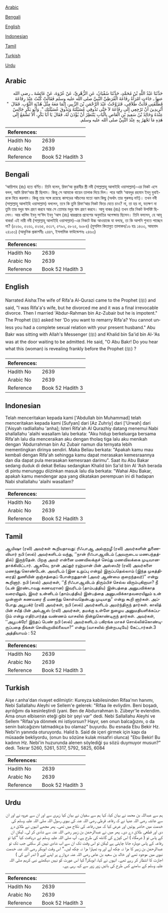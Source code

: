 [Arabic](#arabic)

[Bengali](#bengali)

[English](#english)

[Indonesian](#indonesian)

[Tamil](#tamil)

[Turkish](#turkish)

[Urdu](#urdu)

## Arabic


<div dir="rtl" lang="ar" style={{fontSize:'larger',backgroundColor:'#f8f9fa',padding:20}}>
حَدَّثَنَا عَبْدُ اللَّهِ بْنُ مُحَمَّدٍ، حَدَّثَنَا سُفْيَانُ، عَنِ الزُّهْرِيِّ، عَنْ عُرْوَةَ، عَنْ عَائِشَةَ ـ رضى الله عنها ـ جَاءَتِ امْرَأَةُ رِفَاعَةَ الْقُرَظِيِّ النَّبِيَّ صلى الله عليه وسلم فَقَالَتْ كُنْتُ عِنْدَ رِفَاعَةَ فَطَلَّقَنِي فَأَبَتَّ طَلاَقِي، فَتَزَوَّجْتُ عَبْدَ الرَّحْمَنِ بْنَ الزَّبِيرِ، إِنَّمَا مَعَهُ مِثْلُ هُدْبَةِ الثَّوْبِ‏.‏ فَقَالَ ‏ "‏ أَتُرِيدِينَ أَنْ تَرْجِعِي إِلَى رِفَاعَةَ لاَ حَتَّى تَذُوقِي عُسَيْلَتَهُ وَيَذُوقَ عُسَيْلَتَكِ ‏"‏‏.‏ وَأَبُو بَكْرٍ جَالِسٌ عِنْدَهُ وَخَالِدُ بْنُ سَعِيدِ بْنِ الْعَاصِ بِالْبَابِ يَنْتَظِرُ أَنْ يُؤْذَنَ لَهُ، فَقَالَ يَا أَبَا بَكْرٍ، أَلاَ تَسْمَعُ إِلَى هَذِهِ مَا تَجْهَرُ بِهِ عِنْدَ النَّبِيِّ صلى الله عليه وسلم‏.‏
</div>
<div style={{backgroundColor:'#f8f9fa',padding:20, marginBottom: 10}}><table> <thead> <tr> <th>References:</th> <th></th> </tr> </thead> <tbody><tr><td>Hadith No</td><td>2639</td></tr><tr><td>Arabic No</td><td>2639</td></tr><tr><td>Reference</td><td>Book 52 Hadith 3</td></tr></tbody></table></div>

## Bengali


<div dir="ltr" lang="bn" style={{fontSize:'larger',backgroundColor:'#f8f9fa',padding:20}}>
‘আয়িশাহ (রাঃ) হতে বর্ণিত। তিনি বলেন, রিফা‘আ কুরাযীর স্ত্রী নবী (সাল্লাল্লাহু আলাইহি ওয়াসাল্লাম)-এর নিকট এসে বলল, আমি রিফা‘আর স্ত্রী ছিলাম। কিন্তু সে আমাকে বায়েন তালাক দিয়ে দিল। পরে আমি ‘আবদুর রহমান ইবনু যুবাইরকে বিয়ে করলাম। কিন্তু তার সঙ্গে রয়েছে কাপড়ের আঁচলের মতো নরম কিছু (অর্থাৎ তার পুরুষত্ব নাই)। তখন নবী (সাল্লাল্লাহু আলাইহি ওয়াসাল্লাম) বললেন, তবে কি তুমি রিফা‘আর নিকট ফিরে যেতে চাও? না, তা হয় না, যতক্ষণ না তুমি তার মধুর স্বাদ গ্রহণ করবে আর সে তোমার মধুর স্বাদ গ্রহণ করবে। আবু বাকর (রাঃ) তখন তাঁর নিকট উপবিষ্ট ছিলেন। আর খালিদ ইবনু সা‘ঈদ ইবনু ‘আস (রাঃ) দ্বারপ্রান্তে প্রবেশের অনুমতির অপেক্ষায় ছিলেন। তিনি বললেন, হে আবূ বাকর! এই নারী নবী (সাল্লাল্লাহু আলাইহি ওয়াসাল্লাম)-এর নিকটে উচ্চ আওয়াজে যা বলছে, তা কি আপনি শুনতে পাচ্ছেন না? (৫২৬০, ৫২৬১, ৫২৬৫, ৫৩১৭, ৫৭৯২, ৫৮২৫, ৬০৮৪) (মুসলিম কিতাবুত তালাকব/১৬ হাঃ ১৪৩৩, আহমাদ ২৪১৫৩) (আধুনিক প্রকাশনীঃ ২৪৪৭, ইসলামিক ফাউন্ডেশনঃ ২৪৬৩)
</div>
<div style={{backgroundColor:'#f8f9fa',padding:20, marginBottom: 10}}><table> <thead> <tr> <th>References:</th> <th></th> </tr> </thead> <tbody><tr><td>Hadith No</td><td>2639</td></tr><tr><td>Arabic No</td><td>2639</td></tr><tr><td>Reference</td><td>Book 52 Hadith 3</td></tr></tbody></table></div>

## English


<div dir="ltr" lang="en" style={{fontSize:'larger',backgroundColor:'#f8f9fa',padding:20}}>
Narrated Aisha:The wife of Rifa'a Al-Qurazi came to the Prophet (ﷺ) and said, "I was Rifa'a's wife, but he divorced me and it was a final irrevocable divorce. Then I married 'Abdur-Rahman bin Az-Zubair but he is impotent." The Prophet (ﷺ) asked her 'Do you want to remarry Rifa'a? You cannot unless you had a complete sexual relation with your present husband." Abu Bakr was sitting with Allah's Messenger (ﷺ) and Khalid bin Sa'id bin Al-'As was at the door waiting to be admitted. He said, "O Abu Bakr! Do you hear what this (woman) is revealing frankly before the Prophet (ﷺ) ?
</div>
<div style={{backgroundColor:'#f8f9fa',padding:20, marginBottom: 10}}><table> <thead> <tr> <th>References:</th> <th></th> </tr> </thead> <tbody><tr><td>Hadith No</td><td>2639</td></tr><tr><td>Arabic No</td><td>2639</td></tr><tr><td>Reference</td><td>Book 52 Hadith 3</td></tr></tbody></table></div>

## Indonesian


<div dir="ltr" lang="id" style={{fontSize:'larger',backgroundColor:'#f8f9fa',padding:20}}>
Telah menceritakan kepada kami ['Abdullah bin Muhammad] telah menceritakan kepada kami [Sufyan] dari [Az Zuhriy] dari ['Urwah] dari ['Aisyah radliallahu 'anha]; Isteri Rifa'ah Al Qurazhiy datang menemui Nabi shallallahu 'alaihi wasallam lalu berkata: "Aku hidup berkeluarga bersama Rifa'ah lalu dia menceraikan aku dengan tholaq tiga lalu aku menikah dengan 'Abdurrahman bin Az Zubair namun dia ternyata lebih mementingkan dirinya sendiri. Maka Beliau berkata: "Apakah kamu mau kembali dengan Rifa'ah sehingga kamu dapat merasakan kemesraannya dan dia dapat pula merasakan kemesraan darimu". Saat itu Abu Bakar sedang duduk di dekat Beliau sedangkan Khalid bin Sa'id bin Al 'Ash berada di pintu menunggu diizinkan masuk lalu dia berkata: "Wahai Abu Bakar, apakah kamu mendengar apa yang dikatakan perempuan ini di hadapan Nabi shallallahu 'alaihi wasallam?
</div>
<div style={{backgroundColor:'#f8f9fa',padding:20, marginBottom: 10}}><table> <thead> <tr> <th>References:</th> <th></th> </tr> </thead> <tbody><tr><td>Hadith No</td><td>2639</td></tr><tr><td>Arabic No</td><td>2639</td></tr><tr><td>Reference</td><td>Book 52 Hadith 3</td></tr></tbody></table></div>

## Tamil


<div dir="ltr" lang="ta" style={{fontSize:'larger',backgroundColor:'#f8f9fa',padding:20}}>
ஆயிஷா (ரலி) அவர்கள் கூறியதாவது: ரிஃபாஆ அல்குறழீ (ரலி) அவர்களின் துணைவியார் நபி (ஸல்) அவர்களிடம் வந்து, ‘‘நான் ரிஃபாஆவிடம் (அவருடைய மணபந்தத்தில்) இருந்தேன். பிறகு அவர் என்னை மணவிலக்குச் செய்து மணவிலக்கை முடிவானதாக்கிவிட்டார். ஆகவே, நான் அப்துர் ரஹ்மான் பின் அஸ்ஸபீர் (ரலி) அவர்களை மணந்து கொண்டேன். அவரிடம் (இன உறுப்பு என்று) இருப்பதெல்லாம் (இந்த முகத்திரைத்) துணியின் குஞ்சத்தைப் போன்றதுதான் (அவர் ஆண்மை குறைந்தவர்)” என்று கூறினார். நபி (ஸல்) அவர்கள், ‘‘நீ ரிஃபாஆவிடம் திரும்பிச் செல்ல விரும்புகிறாயா? நீ (உன் இரண்டாவது கணவரான) இவரிடம் (தாம்பத்திய) இன்பத்தை அனுபவிக்காத வரையிலும், இவர் உன்னிடம் (தாம்பத்திய) இன்பத்தை அனுபவிக்காதவரையிலும் உன் முன்னாள் கணவரை நீ மணந்து கொள்வதென்பது முடியாது” என்று கூறி னார்கள். அப்போது அபூபக்ர் (ரலி) அவர்கள், நபி (ஸல்) அவர்களிடம் அமர்ந்திருந் தார்கள். காலித் பின் சயீத் பின் அல்ஆஸ் (ரலி) அவர்கள், தமக்கு உள்ளே நுழைய அனுமதியளிக்கப்படும் என்று எதிர்பார்த்த வண்ணம் வாசலில் நின்றுகொண்டிருந் தார்கள். அவர்கள், ‘‘அபூபக்ரே! இந்தப் பெண் நபி (ஸல்) அவர்களிடம் பகிரங்க மாகச் சொல்லிக்கொண்டிருப்பதை நீங்கள் செவியுறவில்லையா?” என்று (வாசலில் நின்றபடியே) கேட்டார்கள்.3 அத்தியாயம் : 52
</div>
<div style={{backgroundColor:'#f8f9fa',padding:20, marginBottom: 10}}><table> <thead> <tr> <th>References:</th> <th></th> </tr> </thead> <tbody><tr><td>Hadith No</td><td>2639</td></tr><tr><td>Arabic No</td><td>2639</td></tr><tr><td>Reference</td><td>Book 52 Hadith 3</td></tr></tbody></table></div>

## Turkish


<div dir="ltr" lang="tr" style={{fontSize:'larger',backgroundColor:'#f8f9fa',padding:20}}>
Aişe r.anha'dan rivayet edilmiştir: Kureyza kabilesinden Rifaa'nın hanımı, Nebi Sallallahu Aleyhi ve Sellem'e gelerek: "Rifaa ile evliydim. Beni boşadı, ayrılığımı da kesinleştirdi (yani. Ben de Abdurrahman b. Zübeyr'le evlendim. Ama onun elbisenin eteği gibi bir şeyi var" dedi. Nebi Sallallahu Aleyhi ve Sellem "Rifaa'ya dönmek mi istiyorsun? Hayır, sen onun balcağızını, o da senin balcağızını tatmadıkça bu olamaz" buyurdu. Bu esnada Ebu Bekir Hz. Nebi'in yanında oturuyordu. Halid b. Said de içeri girmek için kapı da müsaade bekliyordu, (onun bu sözüne kulak misafiri olunca) "Ebu Bekir! Bu kadının Hz. Nebi'in huzurunda alenen söylediği şu sözü duymuyor musun?" dedi. Tekrar 5260, 5261, 5317, 5792, 5825, 6084
</div>
<div style={{backgroundColor:'#f8f9fa',padding:20, marginBottom: 10}}><table> <thead> <tr> <th>References:</th> <th></th> </tr> </thead> <tbody><tr><td>Hadith No</td><td>2639</td></tr><tr><td>Arabic No</td><td>2639</td></tr><tr><td>Reference</td><td>Book 52 Hadith 3</td></tr></tbody></table></div>

## Urdu


<div dir="rtl" lang="ur" style={{fontSize:'larger',backgroundColor:'#f8f9fa',padding:20}}>
ہم سے عبداللہ بن محمد نے بیان کیا، کہا ہم سے سفیان نے بیان کیا زہری سے اور ان سے عروہ نے اور ان سے عائشہ رضی اللہ عنہا نے کہ رفاعہ قرظی رضی اللہ عنہ کی بیوی رسول اللہ صلی اللہ علیہ وسلم کی خدمت میں حاضر ہوئیں اور عرض کیا کہ میں رفاعہ کی نکاح میں تھی۔ پھر مجھے انہوں نے طلاق دے دی اور قطعی طلاق دے دی۔ پھر میں نے عبدالرحمٰن بن زبیر رضی اللہ عنہ سے شادی کر لی۔ لیکن ان کے پاس تو ( شرمگاہ ) اس کپڑے کی گانٹھ کی طرح ہے۔ آپ صلی اللہ علیہ وسلم نے دریافت کیا ”کیا تو رفاعہ کے پاس دوبارہ جانا چاہتی ہے لیکن تو اس وقت تک ان سے اب شادی نہیں کر سکتی جب تک تو عبدالرحمٰن بن زبیر کا مزا نہ چکھ لے اور وہ تمہارا مزا نہ چکھ لیں۔“ اس وقت ابوبکر رضی اللہ عنہ خدمت نبوی میں موجود تھے اور خالد بن سعید بن عاص رضی اللہ عنہ دروازے پر اپنے لیے ( اندر آنے کی ) اجازت کا انتظار کر رہے تھے۔ انہوں نے کہا، ابوبکر! کیا اس عورت کو نہیں دیکھتے نبی کریم صلی اللہ علیہ وسلم کے سامنے کس طرح کی باتیں زور زور سے کہہ رہی ہے۔
</div>
<div style={{backgroundColor:'#f8f9fa',padding:20, marginBottom: 10}}><table> <thead> <tr> <th>References:</th> <th></th> </tr> </thead> <tbody><tr><td>Hadith No</td><td>2639</td></tr><tr><td>Arabic No</td><td>2639</td></tr><tr><td>Reference</td><td>Book 52 Hadith 3</td></tr></tbody></table></div>